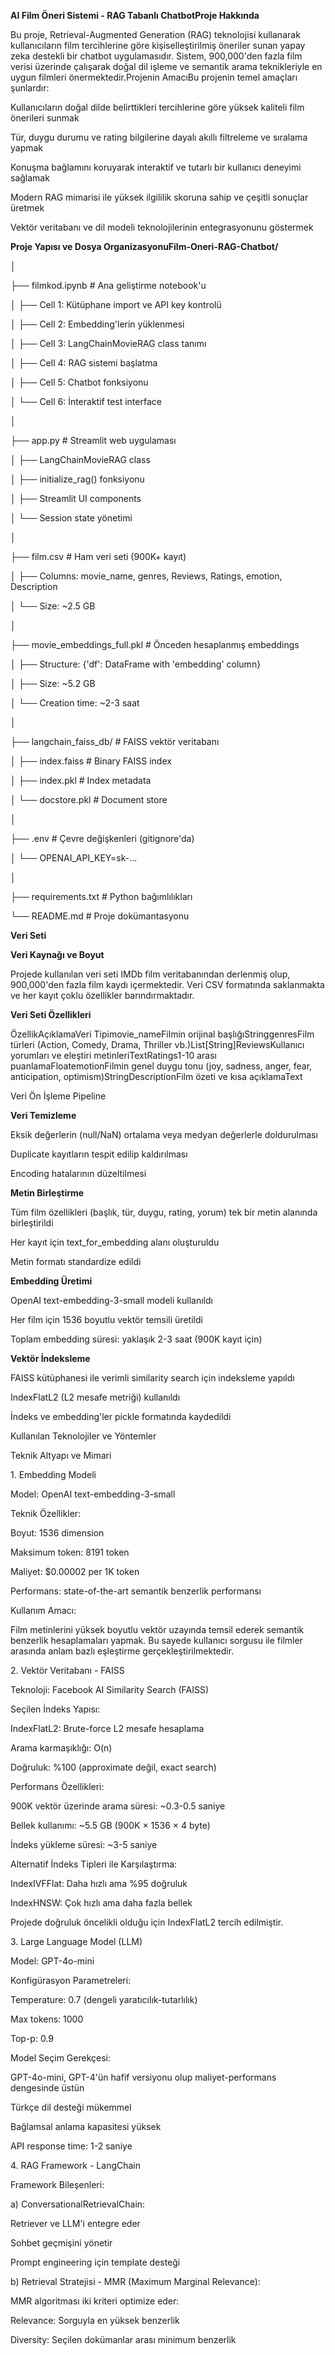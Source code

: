 **AI Film Öneri Sistemi - RAG Tabanlı ChatbotProje Hakkında**

Bu proje, Retrieval-Augmented Generation (RAG) teknolojisi kullanarak kullanıcıların film tercihlerine göre kişiselleştirilmiş öneriler sunan yapay zeka destekli bir chatbot uygulamasıdır. Sistem, 900,000'den fazla film verisi üzerinde çalışarak doğal dil işleme ve semantik arama teknikleriyle en uygun filmleri önermektedir.Projenin AmacıBu projenin temel amaçları şunlardır:

Kullanıcıların doğal dilde belirttikleri tercihlerine göre yüksek kaliteli film önerileri sunmak

Tür, duygu durumu ve rating bilgilerine dayalı akıllı filtreleme ve sıralama yapmak

Konuşma bağlamını koruyarak interaktif ve tutarlı bir kullanıcı deneyimi sağlamak

Modern RAG mimarisi ile yüksek ilgililik skoruna sahip ve çeşitli sonuçlar üretmek

Vektör veritabanı ve dil modeli teknolojilerinin entegrasyonunu göstermek



**Proje Yapısı ve Dosya OrganizasyonuFilm-Oneri-RAG-Chatbot/**

│

├── filmkod.ipynb                  # Ana geliştirme notebook'u

│   ├── Cell 1: Kütüphane import ve API key kontrolü

│   ├── Cell 2: Embedding'lerin yüklenmesi

│   ├── Cell 3: LangChainMovieRAG class tanımı

│   ├── Cell 4: RAG sistemi başlatma

│   ├── Cell 5: Chatbot fonksiyonu

│   └── Cell 6: İnteraktif test interface

│

├── app.py                         # Streamlit web uygulaması

│   ├── LangChainMovieRAG class

│   ├── initialize\_rag() fonksiyonu

│   ├── Streamlit UI components

│   └── Session state yönetimi

│

├── film.csv                       # Ham veri seti (900K+ kayıt)

│   ├── Columns: movie\_name, genres, Reviews, Ratings, emotion, Description

│   └── Size: ~2.5 GB

│

├── movie\_embeddings\_full.pkl      # Önceden hesaplanmış embeddings

│   ├── Structure: {'df': DataFrame with 'embedding' column}

│   ├── Size: ~5.2 GB

│   └── Creation time: ~2-3 saat

│

├── langchain\_faiss\_db/            # FAISS vektör veritabanı

│   ├── index.faiss               # Binary FAISS index

│   ├── index.pkl                 # Index metadata

│   └── docstore.pkl              # Document store

│

├── .env                          # Çevre değişkenleri (gitignore'da)

│   └── OPENAI\_API\_KEY=sk-...

│

├── requirements.txt              # Python bağımlılıkları

└── README.md                     # Proje dokümantasyonu



**Veri Seti**

**Veri Kaynağı ve Boyut**

Projede kullanılan veri seti IMDb film veritabanından derlenmiş olup, 900,000'den fazla film kaydı içermektedir. Veri CSV formatında saklanmakta ve her kayıt çoklu özellikler barındırmaktadır.

**Veri Seti Özellikleri**

ÖzellikAçıklamaVeri Tipimovie\_nameFilmin orijinal başlığıStringgenresFilm türleri (Action, Comedy, Drama, Thriller vb.)List\[String]ReviewsKullanıcı yorumları ve eleştiri metinleriTextRatings1-10 arası puanlamaFloatemotionFilmin genel duygu tonu (joy, sadness, anger, fear, anticipation, optimism)StringDescriptionFilm özeti ve kısa açıklamaText

Veri Ön İşleme Pipeline



**Veri Temizleme**



Eksik değerlerin (null/NaN) ortalama veya medyan değerlerle doldurulması

Duplicate kayıtların tespit edilip kaldırılması

Encoding hatalarının düzeltilmesi





**Metin Birleştirme**



Tüm film özellikleri (başlık, tür, duygu, rating, yorum) tek bir metin alanında birleştirildi

Her kayıt için text\_for\_embedding alanı oluşturuldu

Metin formatı standardize edildi





**Embedding Üretimi**



OpenAI text-embedding-3-small modeli kullanıldı

Her film için 1536 boyutlu vektör temsili üretildi

Toplam embedding süresi: yaklaşık 2-3 saat (900K kayıt için)





**Vektör İndeksleme**



FAISS kütüphanesi ile verimli similarity search için indeksleme yapıldı

IndexFlatL2 (L2 mesafe metriği) kullanıldı

İndeks ve embedding'ler pickle formatında kaydedildi



Kullanılan Teknolojiler ve Yöntemler

Teknik Altyapı ve Mimari

1\. Embedding Modeli

Model: OpenAI text-embedding-3-small

Teknik Özellikler:



Boyut: 1536 dimension

Maksimum token: 8191 token

Maliyet: $0.00002 per 1K token

Performans: state-of-the-art semantik benzerlik performansı



Kullanım Amacı:

Film metinlerini yüksek boyutlu vektör uzayında temsil ederek semantik benzerlik hesaplamaları yapmak. Bu sayede kullanıcı sorgusu ile filmler arasında anlam bazlı eşleştirme gerçekleştirilmektedir.

2\. Vektör Veritabanı - FAISS

Teknoloji: Facebook AI Similarity Search (FAISS)

Seçilen İndeks Yapısı:



IndexFlatL2: Brute-force L2 mesafe hesaplama

Arama karmaşıklığı: O(n)

Doğruluk: %100 (approximate değil, exact search)



Performans Özellikleri:



900K vektör üzerinde arama süresi: ~0.3-0.5 saniye

Bellek kullanımı: ~5.5 GB (900K × 1536 × 4 byte)

İndeks yükleme süresi: ~3-5 saniye



Alternatif İndeks Tipleri ile Karşılaştırma:



IndexIVFFlat: Daha hızlı ama %95 doğruluk

IndexHNSW: Çok hızlı ama daha fazla bellek



Projede doğruluk öncelikli olduğu için IndexFlatL2 tercih edilmiştir.

3\. Large Language Model (LLM)

Model: GPT-4o-mini

Konfigürasyon Parametreleri:



Temperature: 0.7 (dengeli yaratıcılık-tutarlılık)

Max tokens: 1000

Top-p: 0.9



Model Seçim Gerekçesi:



GPT-4o-mini, GPT-4'ün hafif versiyonu olup maliyet-performans dengesinde üstün

Türkçe dil desteği mükemmel

Bağlamsal anlama kapasitesi yüksek

API response time: 1-2 saniye



4\. RAG Framework - LangChain

Framework Bileşenleri:

a) ConversationalRetrievalChain:



Retriever ve LLM'i entegre eder

Sohbet geçmişini yönetir

Prompt engineering için template desteği



b) Retrieval Stratejisi - MMR (Maximum Marginal Relevance):

MMR algoritması iki kriteri optimize eder:



Relevance: Sorguyla en yüksek benzerlik

Diversity: Seçilen dokümanlar arası minimum benzerlik

